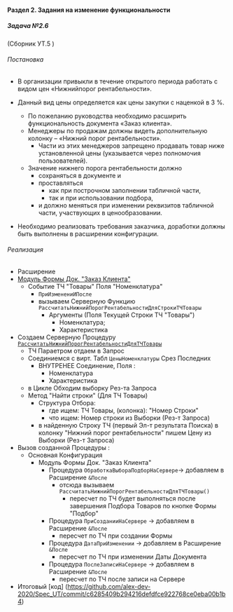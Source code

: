 

#### Раздел 2. Задания на изменение функциональности

##### Задача №2.6 

(Сборник УТ.5 )

###### Постановка

- В организации привыкли в течение открытого периода работать с видом цен «Нижнийпорог рентабельности». 

- Данный вид цены определяется как цены закупки с наценкой в 3 %. 
    - По пожеланию руководства необходимо расширить функциональность документа «Заказ клиента». 
    - Менеджеры по продажам должны видеть дополнительную колонку – «Нижний порог рентабельности». 
        - Части из этих менеджеров запрещено продавать товар ниже установленной цены (указывается через полномочия пользователей). 
    - Значение нижнего порога рентабельности должно
        - сохраняться в документе и 
        - проставляться
            - как при построчном заполнении табличной части, 
            - так и при использовании подбора, 
        - и должно меняться при изменении реквизитов табличной части, участвующих в ценообразовании. 

- Необходимо реализовать требования заказчика, доработки должны быть выполнены в расширении конфигурации.

###### Реализация



- Расширение
- [Модуль Формы Док. "Заказ Клиента"](https://github.com/alex-dev-2020/Spec_UT/commit/b270de551c6a02cf207e3691e03e43214ab081e4)
    - Событие ТЧ "Товары"  Поля "Номенклатура"
        - `ПриИзменениИПосле`  
        - вызываем Серверную Функцию `РассчитатьНижнийПорогРентабельностиДляСтрокиТЧТовары`
            - Аргументы (Поля Текущей Строки ТЧ "Товары")
                - Номенклатура;
                - Характеристика
- Создаем Серверную Процедуру [`РассчитатьНижнийПорогРентабельностиДляТЧТовары`](https://github.com/alex-dev-2020/Spec_UT/commit/fac5dc898a67a39240ed925baa033c735daac60b) 
    -  ТЧ Параетром  отдаем в Запрос
    - Соединиемся  с вирт.  Табл `ЦеныНоменклатуры` Срез Последних 
        - ВНУТРЕНЕЕ Соединение, Поля :
            - Номенклатура
            - Характеристика 
    - в Цикле Обходим выборку Рез-та Запроса
    - Метод "Найти строки" (Для ТЧ Товары)
        - Структура Отбора:
            - где ищем: ТЧ Товары, (колонка): "Номер Строки"
            - что ищем: Номер строки из Выборки (Рез-т Запроса)
        - в найденную Строку ТЧ (первый Эл-т результата Поиска) в колонку "Нижний порог рентабельности" пишем Цену из Выборки (Рез-т Запроса)
- Вызов созданной Процедуры :
    - Основная Конфигурация
        - Модуль Формы Док. "Заказ Клиента"
            - Процедура `ОбработкаВыбораПодборНаСервере`→ добавляем в Расширение `&После` 
                - отсюда  вызываем `РассчитатьНижнийПорогРентабельностиДляТЧТовары()`
                    - пересчет по ТЧ будет выполняться после завершения Подбора Товаров по кнопке Формы "Подбор"
            - Процедура `ПриСозданииНаСервере` → добавляем в Расширение `&После` 
                - пересчет по ТЧ при создании Формы 
            - Процедура `ДатаПриИзменении` → добавляем в Расширение `&После` 
                - пересчет по ТЧ при изменении Даты Документа
            - Процедура `ПослеЗаписиНаСервере` → добавляем в Расширение `&После`
                - пересчет по ТЧ после записи на Сервере
- Итоговый [код] (https://github.com/alex-dev-2020/Spec_UT/commit/c6285409b294216defdfce922768ce0eba00b1b4)  

